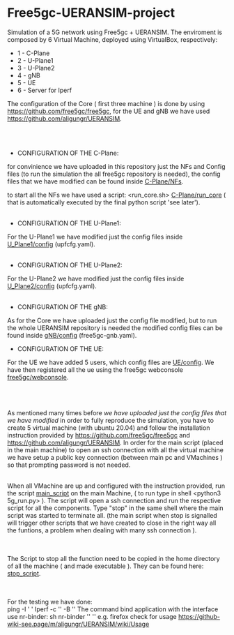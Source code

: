 # Free5gc-UERANSIM-project
Simulation of a 5G network using Free5gc + UERANSIM. The enviroment is composed by 6 Virtual Machine, deployed using VirtualBox, respectively:
* 1 - C-Plane 
* 2 - U-Plane1
* 3 - U-Plane2
* 4 - gNB
* 5 - UE
* 6 - Server for Iperf

The configuration of the Core ( first three machine ) is done by using https://github.com/free5gc/free5gc, for the UE and gNB we have used https://github.com/aligungr/UERANSIM.


<br/>
<br/>

* CONFIGURATION OF THE C-Plane:

for convinience we have uploaded in this repository just the NFs and Config files (to run the simulation the all free5gc repository is needed),
the config files that we have modified can be found inside [C-Plane/NFs](https://github.com/Bofa14/Free5gc-UERANSIM-project/tree/main/C-Plane_settings).

to start all the NFs we have used a script: <run_core.sh> [C-Plane/run_core](https://github.com/Bofa14/Free5gc-UERANSIM-project/blob/main/C-Plane_settings/run_core.sh) ( that is automatically executed by the final python script 'see later').
<br/>
<br/>

* CONFIGURATION OF THE U-Plane1:

For the U-Plane1 we have modified just the config files inside [U_Plane1/config](https://github.com/Bofa14/Free5gc-UERANSIM-project/tree/main/U-Plane1_settings/NFs/upf/build/config) (upfcfg.yaml).
<br/>
<br/>

* CONFIGURATION OF THE U-Plane2:

For the U-Plane2 we have modified just the config files inside [U_Plane2/config](https://github.com/Bofa14/Free5gc-UERANSIM-project/tree/main/U-Plane2_settings/NFs/upf/build/config) (upfcfg.yaml).
<br/>
<br/>

* CONFIGURATION OF THE gNB:

As for the Core we have uploaded just the config file modified, but to run the whole UERANSIM repository is needed
the modified config files can be found inside [gNB/config](https://github.com/Bofa14/Free5gc-UERANSIM-project/tree/main/gNB_settings/config) (free5gc-gnb.yaml).
<br/>

* CONFIGURATION OF THE UE:

For the UE we have added 5 users, which config files are [UE/config](https://github.com/Bofa14/Free5gc-UERANSIM-project/tree/main/UE_settings/config).
We have then registered all the ue using the free5gc webconsole [free5gc/webconsole](https://github.com/free5gc/free5gc/wiki/New-Subscriber-via-webconsole).
<br/>
<br/>
<br/>
<br/>





As mentioned many times before *we have uploaded just the config files that we have modified* in order to fully reproduce the simulation, you have to create 5 virtual machine (with ubuntu 20.04) and follow the installation instruction provided by https://github.com/free5gc/free5gc and https://github.com/aligungr/UERANSIM.
In order for the main script (placed in the main machine) to open an ssh connection with all the virtual machine we have setup a public key connection (between main pc and VMachines ) so that prompting password is not needed.
<br/>
<br/>

When all VMachine are up and configured with the instruction provided, run the script [main_script](https://github.com/Bofa14/Free5gc-UERANSIM-project/blob/fdf52972711db902fd322e675ead3ec8beefc8d8/5g_run.py) on the main Machine, ( to run type in shell <python3 5g_run.py> ). The script will open a ssh connection and run the respective script for all the components. Type "stop" in the same shell where the main script was started to terminate all. (the main script when stop is signalled will trigger other scripts that we have created to close in the right way all the funtions, a problem when dealing with many ssh connection ).
<br/>
<br/>
<br/>

The Script to stop all the function need to be copied in the home directory of all the machine ( and made executable ). They can be found here: [stop_script](https://github.com/Bofa14/Free5gc-UERANSIM-project/tree/main/Stop_Script).
<br/>
<br/>
<br/>

For the testing we have done:  
ping -I '<interface> <server>'
Iperf -c '<server>' -B '<interface>'
The command bind application with the interface use nr-binder: sh nr-binder '<interface>' '<app>' e.g. firefox
check for usage https://github-wiki-see.page/m/aligungr/UERANSIM/wiki/Usage


